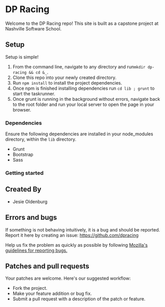 # DP Racing

Welcome to the DP Racing repo! This site is built as a capstone project at Nashville Software School.

## Setup 
Setup is simple!
1. From the command line, navigate to any directory and run`mkdir dp-racing && cd &_`.
2. Clone this repo into your newly created directory.
3. Run `npm install` to install the project dependencies.
4. Once npm is finished installing dependencies run `cd lib ; grunt` to start the taskrunner.
5. Once grunt is running in the background without errors, navigate back to the root folder and run your local server to open the page in your browser.

### Dependencies
Ensure the following dependencies are installed in your node_modules directory, within the `lib` directory.

- Grunt
- Bootstrap
- Sass

### Getting started



## Created By

* Jesie Oldenburg

## Errors and bugs

If something is not behaving intuitively, it is a bug and should be reported.
Report it here by creating an issue: https://github.com/dpracing

Help us fix the problem as quickly as possible by following [Mozilla's guidelines for reporting bugs.](https://developer.mozilla.org/en-US/docs/Mozilla/QA/Bug_writing_guidelines#General_Outline_of_a_Bug_Report)

## Patches and pull requests

Your patches are welcome. Here's our suggested workflow:
 
* Fork the project.
* Make your feature addition or bug fix.
* Submit a pull request with a description of the patch or feature.
